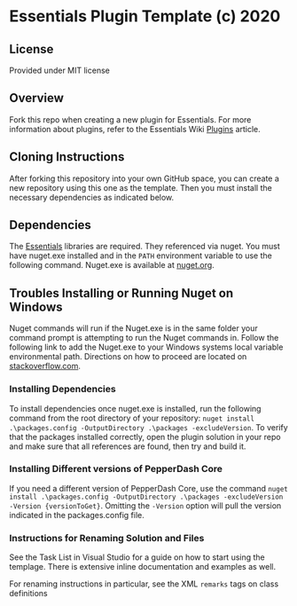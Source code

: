# Essentials Plugin Template (c) 2020

## License

Provided under MIT license

## Overview

Fork this repo when creating a new plugin for Essentials. For more information about plugins, refer to the Essentials Wiki [Plugins](https://github.com/PepperDash/Essentials/wiki/Plugins) article.

## Cloning Instructions

After forking this repository into your own GitHub space, you can create a new repository using this one as the template.  Then you must install the necessary dependencies as indicated below.

## Dependencies

The [Essentials](https://github.com/PepperDash/Essentials) libraries are required. They referenced via nuget. You must have nuget.exe installed and in the `PATH` environment variable to use the following command. Nuget.exe is available at [nuget.org](https://dist.nuget.org/win-x86-commandline/latest/nuget.exe).

## Troubles Installing or Running Nuget on Windows
Nuget commands will run if the Nuget.exe is in the same folder your command prompt is attempting to run the Nuget commands in. Follow the following link to add the Nuget.exe to your Windows systems local variable environmental path. Directions on how to proceed are located on [stackoverflow.com](https://stackoverflow.com/questions/45610728/nuget-is-not-a-recognized-as-an-internal-or-external-command/45613370).

### Installing Dependencies

To install dependencies once nuget.exe is installed, run the following command from the root directory of your repository:
`nuget install .\packages.config -OutputDirectory .\packages -excludeVersion`.
To verify that the packages installed correctly, open the plugin solution in your repo and make sure that all references are found, then try and build it.

### Installing Different versions of PepperDash Core

If you need a different version of PepperDash Core, use the command `nuget install .\packages.config -OutputDirectory .\packages -excludeVersion -Version {versionToGet}`. Omitting the `-Version` option will pull the version indicated in the packages.config file.

### Instructions for Renaming Solution and Files

See the Task List in Visual Studio for a guide on how to start using the templage.  There is extensive inline documentation and examples as well.

For renaming instructions in particular, see the XML `remarks` tags on class definitions
